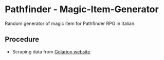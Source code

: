 # Pathfinder - Magic-Item-Generator
Random generator of magic item for Pathfinder RPG in Italian.

## Procedure
- Scraping data from [Golarion website](https://golarion.altervista.org/wiki/Pagina_principale).

